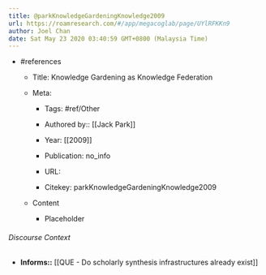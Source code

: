 ```yaml
---
title: @parkKnowledgeGardeningKnowledge2009
url: https://roamresearch.com/#/app/megacoglab/page/UYlRFKKn9
author: Joel Chan
date: Sat May 23 2020 03:40:59 GMT+0800 (Malaysia Time)
---
```


- #references

    - Title: Knowledge Gardening as Knowledge Federation

    - Meta:

        - Tags: #ref/Other

        - Authored by::  [[Jack Park]]

        - Year: [[2009]]

        - Publication: no_info

        - URL:

        - Citekey: parkKnowledgeGardeningKnowledge2009

    - Content

        - Placeholder

###### Discourse Context

- **Informs::** [[QUE - Do scholarly synthesis infrastructures already exist]]
